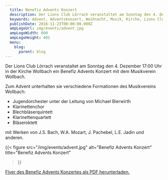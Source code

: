 ```yaml
---
  title: Benefiz Advents Konzert
  description: Der Lions Club Lörrach veranstaltet am Sonntag den 4. Dezember in der Kirche Wollbach ein Benefiz Advents Konzert mit dem Musikverein Wollbach
  keywords: Advent, Adventskonzert, Weihnacht, Musik, Kirche, Lions Club
  publishDate: 2016-11-23T00:00:00.000Z
  ampLogoUrl: img/events/advent.jpg
  ampLogoWidth: 600
  ampLogoHeight: 401
  menu:
    blog:
      parent: blog
---
```


Der Lions Club Lörrach veranstaltet am Sonntag den 4. Dezember 17:00 Uhr in
der Kirche Wollbach ein Benefiz Advents Konzert mit dem Musikverein
Wollbach.

Zum Advent unterhalten sie verschiedene Formationen des Musikvereins
Wollbach:
- Jugendorchester unter der Leitung von Michael Bierwirth
- Klarinettenchor
- Blechbläserquintett
- Klarinettenquartett
- Bläseroktett

mit Werken von J.S. Bach, W.A. Mozart, J. Pachebel, L.E. Jadin und anderen.

{{< figure src="/img/events/advent.jpg"
           alt="Benefiz Advents Konzert"
           title="Benefiz Advents Konzert"
>}}

[Flyer des Benefiz Advents Konzertes als PDF herunterladen.](/files/flyer/16_adventskonzert.pdf)
